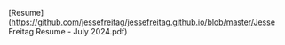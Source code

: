 [Resume](https://github.com/jessefreitag/jessefreitag.github.io/blob/master/Jesse Freitag Resume - July 2024.pdf)
